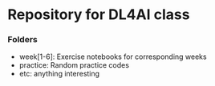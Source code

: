 # Repository for DL4AI class

### Folders
- week[1-6]: Exercise notebooks for corresponding weeks
- practice: Random practice codes
- etc: anything interesting
